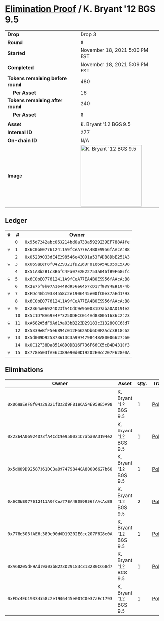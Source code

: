 # [Elimination Proof](./readme.md) / K. Bryant &#039;12 BGS 9.5

|||
|---|---|
| **Drop** | Drop 3 |
| **Round** | 8 |
| **Started** | November 18, 2021 5:00 PM EST |
| **Completed** | November 18, 2021 5:09 PM EST |
| **Tokens remaining before round** | 480 |
| **&nbsp;&nbsp;&nbsp;&nbsp;Per Asset** | 16 |
| **Tokens remaining after round** | 240 |
| **&nbsp;&nbsp;&nbsp;&nbsp;Per Asset** | 8 |
| | |
| **Asset** | K. Bryant &#039;12 BGS 9.5 |
| **Internal ID** | 277 |
| **On-chain ID** | N/A |
| **Image** | <img src="https://tcdn.blokpax.com/94d9199b-dc4e-4157-93a1-56066227c772/107585be0a8c3ece59c350c53648fcf543889f20b3f99adbe7cb15b6578eaf2e.jpg" height="200" alt="K. Bryant &#039;12 BGS 9.5" /> |

## Ledger

| 💀 | # | Owner |
| --- | --- | --- |
|  | `0` | `0x95d7242abc063214bd0a733a5929239EF788A4fe` |
| 💀 | `1` | `0x6C0bE077612411A9fCeA77EA4B0E9956fAAcAcB8` |
|  | `2` | `0x05239033dE4E298546e43091a53FADB8DbE252A3` |
| 💀 | `3` | `0x069aEeF8f04229321fD22d9F81e6A54E959E5A98` |
|  | `4` | `0x51A3b2B1c3B6fC4Fa07E2E22753a046fB9F686fc` |
| 💀 | `5` | `0x6C0bE077612411A9fCeA77EA4B0E9956fAAcAcB8` |
|  | `6` | `0x2E7bf9b07A16448d956e6457cD17f9384EB10F4b` |
| 💀 | `7` | `0xFDc4Eb19334558c2e1906445e00fC0e37aEd1793` |
|  | `8` | `0x6C0bE077612411A9fCeA77EA4B0E9956fAAcAcB8` |
| 💀 | `9` | `0x2364A06924D23fA4CdC9e950031D7aba0AD194e2` |
|  | `10` | `0x5c1D7BA69E4F73250DECC014Ad838051636c2c23` |
| 💀 | `11` | `0xA68205dF9Ad19a03bB223D29183c313280CC68d7` |
|  | `12` | `0x5339eBfF5e6894c012F662ADb6C0F2Adc3B18C62` |
| 💀 | `13` | `0x5d009D92587361DC3a9974798448A80006627b60` |
|  | `14` | `0x0C12738Da85168D0DB16F736F66C05cB4D4310f3` |
| 💀 | `15` | `0x778e503fAE6c389e90d0D19202E0cc207F628e0A` |


## Eliminations

| Owner | Asset | Qty. | Transaction |
| --- | --- | --- | --- |
| `0x069aEeF8f04229321fD22d9F81e6A54E959E5A98` | K. Bryant '12 BGS 9.5 | 1 | [Polygonscan](https://polygonscan.com/tx/0x8dd48186ff386da16dd8bce3281a316de71d8d5e185cf32c2d63cc1a61419a5b) |
| `0x2364A06924D23fA4CdC9e950031D7aba0AD194e2` | K. Bryant '12 BGS 9.5 | 1 | [Polygonscan](https://polygonscan.com/tx/0xa4b570b642e3d874a21e6df9b13cb94c1cb5eb456171c24d4c96c1d465ddaf42) |
| `0x5d009D92587361DC3a9974798448A80006627b60` | K. Bryant '12 BGS 9.5 | 1 | [Polygonscan](https://polygonscan.com/tx/0xf8087b34764f0e58e0e2152bf5702fe9ffead82dd657ded87c235a3dbf9b5f64) |
| `0x6C0bE077612411A9fCeA77EA4B0E9956fAAcAcB8` | K. Bryant '12 BGS 9.5 | 2 | [Polygonscan](https://polygonscan.com/tx/0xbb2ea65d6a6bffc29e10bc4131338aee51e4f4f5e6411b27ea10c80265d7997e) |
| `0x778e503fAE6c389e90d0D19202E0cc207F628e0A` | K. Bryant '12 BGS 9.5 | 1 | [Polygonscan](https://polygonscan.com/tx/0x0bcc44d557ba3342e09d0b77478f2ce9a09b5ba1af228612d0ea42a35af09e3c) |
| `0xA68205dF9Ad19a03bB223D29183c313280CC68d7` | K. Bryant '12 BGS 9.5 | 1 | [Polygonscan](https://polygonscan.com/tx/0x4c1d031e7df69e3798b183102f53c2140315a53882e138a28f1d5c2620bd3d99) |
| `0xFDc4Eb19334558c2e1906445e00fC0e37aEd1793` | K. Bryant '12 BGS 9.5 | 1 | [Polygonscan](https://polygonscan.com/tx/0xba27d4312cad4222916a2a99668d8b33244ba4ac001b0abe9ab8a936822c8f49) |
